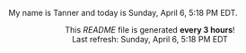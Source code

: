 My name is Tanner and today is Sunday, April 6, 5:18 PM EDT.

<p align="center">This <i>README</i> file is generated <b>every 3 hours</b>!</br>Last refresh: Sunday, April 6, 5:18 PM EDT<br /></p>
